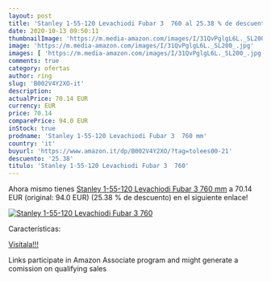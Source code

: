 ```yaml
---
layout: post
title: 'Stanley 1-55-120 Levachiodi Fubar 3  760 al 25.38 % de descuento'
date: 2020-10-13 09:50:11
thumbnailImage: 'https://m.media-amazon.com/images/I/31QvPglgL6L._SL200_.jpg'
image: 'https://m.media-amazon.com/images/I/31QvPglgL6L._SL200_.jpg'
images: [ 'https://m.media-amazon.com/images/I/31QvPglgL6L._SL200_.jpg' ]
comments: true
category: ofertas
author: ring
slug: 'B002V4Y2XO-it'
description:
actualPrice: 70.14 EUR
currency: EUR
price: 70.14
comparePrice: 94.0 EUR
inStock: true
prodname: 'Stanley 1-55-120 Levachiodi Fubar 3  760 mm'
country: 'it'
buyurl: 'https://www.amazon.it/dp/B002V4Y2XO/?tag=tolees00-21'
descuento: '25.38'
titulo: 'Stanley 1-55-120 Levachiodi Fubar 3  760'
---
```


Ahora mismo tienes [Stanley 1-55-120 Levachiodi Fubar 3  760 mm](https://www.amazon.it/dp/B002V4Y2XO/?tag=tolees00-21) a 70.14 EUR (original: 94.0 EUR) (25.38 %  de descuento) en el siguiente enlace!

[![Stanley 1-55-120 Levachiodi Fubar 3  760](https://m.media-amazon.com/images/I/31QvPglgL6L._SL200_.jpg)](https://www.amazon.it/dp/B002V4Y2XO/?tag=tolees00-21)

Características:


[Visítala!!!](https://www.amazon.it/dp/B002V4Y2XO/?tag=tolees00-21)

Links participate in Amazon Associate program and might generate a comission on qualifying sales
